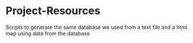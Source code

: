 # Project-Resources
Scripts to generate the same database we used from a text file and a html map using data from the database
